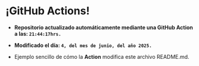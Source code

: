 # ¡GitHub Actions!
* **Repositorio actualizado automáticamente mediante una GitHub Action a las: `21:44:17hrs.`**
* **Modificado el día: `4, del mes de junio, del año 2025.`**

* Ejemplo sencillo de cómo la **Action** modifica este archivo README.md.
